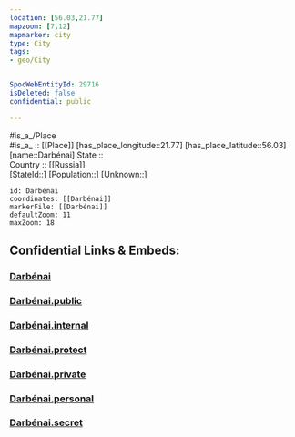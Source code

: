 ```yaml
---
location: [56.03,21.77] 
mapzoom: [7,12] 
mapmarker: city 
type: City
tags:
- geo/City


SpocWebEntityId: 29716
isDeleted: false
confidential: public

---
```

#is_a_/Place  
#is_a_ :: [[Place]] 
[has_place_longitude::21.77] 
[has_place_latitude::56.03] 
[name::Darbénai] 
State ::  
Country :: [[Russia]]  
[StateId::] 
[Population::] 
[Unknown::] 


```leaflet
id: Darbénai
coordinates: [[Darbénai]] 
markerFile: [[Darbénai]] 
defaultZoom: 11 
maxZoom: 18
```


## Confidential Links & Embeds: 

### [Darbénai](/_Standards/Earth/Continent/Europe/Europe~North/Lithuania/Counties~Lithuania/Telšiai/City/Darbénai.md) 

### [Darbénai.public](/_public/Earth/Continent/Europe/Europe~North/Lithuania/Counties~Lithuania/Telšiai/City/Darbénai.public.md) 

### [Darbénai.internal](/_internal/Earth/Continent/Europe/Europe~North/Lithuania/Counties~Lithuania/Telšiai/City/Darbénai.internal.md) 

### [Darbénai.protect](/_protect/Earth/Continent/Europe/Europe~North/Lithuania/Counties~Lithuania/Telšiai/City/Darbénai.protect.md) 

### [Darbénai.private](/_private/Earth/Continent/Europe/Europe~North/Lithuania/Counties~Lithuania/Telšiai/City/Darbénai.private.md) 

### [Darbénai.personal](/_personal/Earth/Continent/Europe/Europe~North/Lithuania/Counties~Lithuania/Telšiai/City/Darbénai.personal.md) 

### [Darbénai.secret](/_secret/Earth/Continent/Europe/Europe~North/Lithuania/Counties~Lithuania/Telšiai/City/Darbénai.secret.md)

